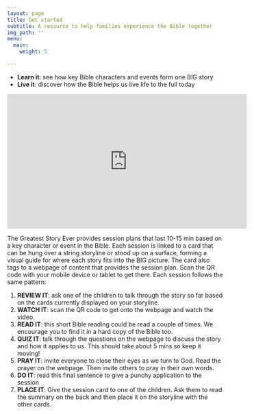 ```yaml
---
layout: page
title: Get started
subtitle: A resource to help families experience the Bible together
img_path: ''
menu:
  main:
    weight: 5

---
```

* **Learn it**: see how key Bible characters and events form one BIG story
* **Live it**: discover how the Bible helps us live life to the full today

<div class="full-bleed"><iframe width="560" height="315" src="https://www.youtube.com/embed/ahpCe-ugFAI" frameborder="0" allow="accelerometer; autoplay; encrypted-media; gyroscope; picture-in-picture" allowfullscreen></iframe></div>

The Greatest Story Ever provides session plans that last 10-15 min based on a key character or event in the Bible. Each session is linked to a card that can be hung over a string storyline or stood up on a surface, forming a visual guide for where each story fits into the BIG picture. The card also tags to a webpage of content that provides the session plan. Scan the QR code with your mobile device or tablet to get there. Each session follows the same pattern:

1. **REVIEW IT**: ask one of the children to talk through the story so far based on the cards currently displayed on your storyline.
2. **WATCH IT**: scan the QR code to get onto the webpage and watch the video.
3. **READ IT**: this short Bible reading could be read a couple of times. We encourage you to find it in a hard copy of the Bible too.
4. **QUIZ IT**: talk through the questions on the webpage to discuss the story and how it applies to us. This should take about 5 mins so keep it moving!
5. **PRAY IT**: invite everyone to close their eyes as we turn to God. Read the prayer on the webpage. Then invite others to pray in their own words.
6. **DO IT**: read this final sentence to give a punchy application to the session
7. **PLACE IT**: Give the session card to one of the children. Ask them to read the summary on the back and then place it on the storyline with the other cards.